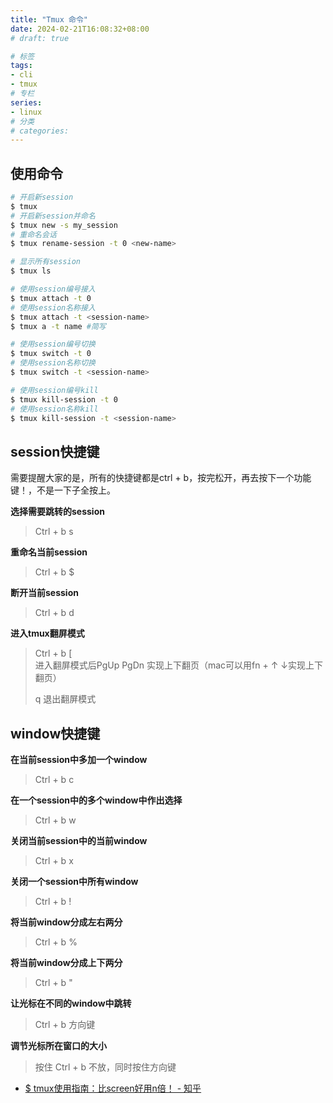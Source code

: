 ```yaml
---
title: "Tmux 命令"
date: 2024-02-21T16:08:32+08:00
# draft: true

# 标签
tags:
- cli
- tmux
# 专栏
series:
- linux
# 分类
# categories:
---
```


## 使用命令
```bash
# 开启新session
$ tmux
# 开启新session并命名
$ tmux new -s my_session
# 重命名会话
$ tmux rename-session -t 0 <new-name>

# 显示所有session
$ tmux ls

# 使用session编号接入
$ tmux attach -t 0
# 使用session名称接入
$ tmux attach -t <session-name>
$ tmux a -t name #简写

# 使用session编号切换
$ tmux switch -t 0
# 使用session名称切换
$ tmux switch -t <session-name>

# 使用session编号kill
$ tmux kill-session -t 0
# 使用session名称kill
$ tmux kill-session -t <session-name>
```

## session快捷键

需要提醒大家的是，所有的快捷键都是ctrl + b，按完松开，再去按下一个功能键！，不是一下子全按上。

**选择需要跳转的session**
>Ctrl + b s

**重命名当前session**
>Ctrl + b $

**断开当前session**
>Ctrl + b d

**进入tmux翻屏模式**
>Ctrl + b [  
>进入翻屏模式后PgUp PgDn 实现上下翻页（mac可以用fn + ↑ ↓实现上下翻页）
>
>q 退出翻屏模式

## window快捷键
**在当前session中多加一个window**
>Ctrl + b c

**在一个session中的多个window中作出选择**
>Ctrl + b w

**关闭当前session中的当前window**
>Ctrl + b x

**关闭一个session中所有window**
>Ctrl + b !

**将当前window分成左右两分**
>Ctrl + b %

**将当前window分成上下两分**
>Ctrl + b "

**让光标在不同的window中跳转**
>Ctrl + b 方向键

**调节光标所在窗口的大小**
>按住 Ctrl + b 不放，同时按住方向键

- [$ tmux使用指南：比screen好用n倍！ - 知乎](https://zhuanlan.zhihu.com/p/386085431)